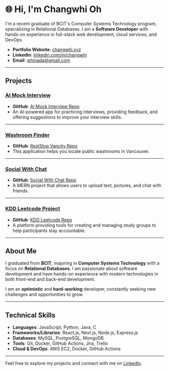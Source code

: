 # 🌐 Hi, I'm Changwhi Oh

I'm a recent graduate of BCIT's Computer Systems Technology program, specializing in Relational Databases. I am a **Software Developer** with hands-on experience in full-stack web development, cloud services, and DevOps.

- **Portfolio Website**: [changwhi.xyz](https://changwhi.xyz)  
- **LinkedIn**: [linkedin.com/in/changwhi](https://www.linkedin.com/in/changwhi/)  
- **Email**: [whinada@gmail.com](mailto:whinada@gmail.com)

---

## Projects

### [AI Mock Interview](https://ai-mock-interview-navy.vercel.app/)
- **GitHub**: [AI Mock Interview Repo](https://github.com/Changwhi/AI-mock-interview)  
- An AI-powered app for practicing interviews, providing feedback, and offering suggestions to improve your interview skills.

---

### [Washroom Finder](https://washroomfinder.info)
- **GitHub**: [RestStop Vancity Repo](https://github.com/Changwhi/RestStop_Vancity_Project)  
- This application helps you locate public washrooms in Vancouver.

---

### [Social With Chat](https://socialwithchat.onrender.com/chat)
- **GitHub**: [Social With Chat Repo](https://github.com/Changwhi/SocialWithChat)  
- A MERN project that allows users to upload text, pictures, and chat with friends.

---

### [KDD Leetcode Project](https://kdd-leetcode-project01.vercel.app/)
- **GitHub**: [KDD Leetcode Repo](https://github.com/Changwhi/kdd-leetcode-project01)  
- A platform providing tools for creating and managing study groups to help participants stay accountable.

---

## About Me

I graduated from **BCIT**, majoring in **Computer Systems Technology** with a focus on **Relational Databases**. I am passionate about software development and have hands-on experience with modern technologies in both front-end and back-end development.

I am an **optimistic** and **hard-working** developer, constantly seeking new challenges and opportunities to grow.

---

## Technical Skills

- **Languages**: JavaScript, Python, Java, C
- **Frameworks/Libraries**: React.js, Next.js, Node.js, Express.js
- **Databases**: MySQL, PostgreSQL, MongoDB
- **Tools**: Git, Docker, GitHub Actions, Jira, Trello
- **Cloud & DevOps**: AWS EC2, Docker, GitHub Actions

---

Feel free to explore my projects and connect with me on [LinkedIn](https://www.linkedin.com/in/changwhi/).
